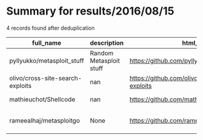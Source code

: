 
# Summary for results/2016/08/15
    
4 records found after deduplication

| full_name | description | html_url | matched_list | matched_count | pushed_at | size | stargazers_count | language | forks_count | vul_ids |
|----------------------------------|-------------------------|-----------------------------------------------------|----------------------------------|-----------------|---------------------------|--------|--------------------|------------|---------------|-----------|
| pyllyukko/metasploit_stuff | Random Metasploit stuff | https://github.com/pyllyukko/metasploit_stuff | ['metasploit module OR payload'] | 1 | 2016-08-15 14:56:12+00:00 | 16 | 3 | Ruby | 2 | [] |
| olivo/cross-site-search-exploits | nan | https://github.com/olivo/cross-site-search-exploits | ['exploit'] | 1 | 2016-08-15 01:01:24+00:00 | 3 | 0 | Shell | 0 | [] |
| mathieuchot/Shellcode | nan | https://github.com/mathieuchot/Shellcode | ['shellcode'] | 1 | 2016-08-15 15:21:20+00:00 | 1 | 0 | Assembly | 0 | [] |
| rameealhaj/metasploitgo | None | https://github.com/rameealhaj/metasploitgo | ['metasploit module OR payload'] | 1 | 2016-08-15 15:56:51+00:00 | 0 | 0 | | 0 | [] |
